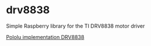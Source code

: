 # drv8838
Simple Raspberry library for the TI DRV8838 motor driver

[Pololu implementation DRV8838](https://www.pololu.com/product/2990)
